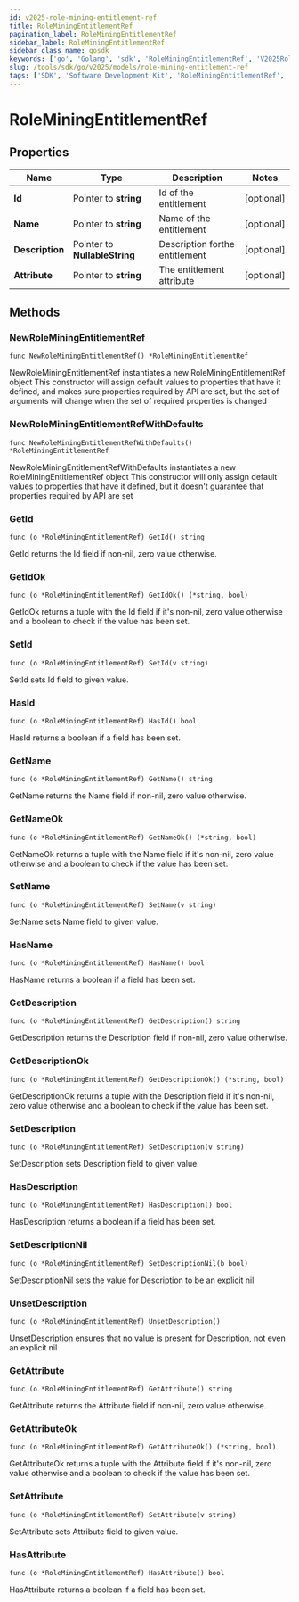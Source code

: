 ```yaml
---
id: v2025-role-mining-entitlement-ref
title: RoleMiningEntitlementRef
pagination_label: RoleMiningEntitlementRef
sidebar_label: RoleMiningEntitlementRef
sidebar_class_name: gosdk
keywords: ['go', 'Golang', 'sdk', 'RoleMiningEntitlementRef', 'V2025RoleMiningEntitlementRef'] 
slug: /tools/sdk/go/v2025/models/role-mining-entitlement-ref
tags: ['SDK', 'Software Development Kit', 'RoleMiningEntitlementRef', 'V2025RoleMiningEntitlementRef']
---
```


# RoleMiningEntitlementRef

## Properties

Name | Type | Description | Notes
------------ | ------------- | ------------- | -------------
**Id** | Pointer to **string** | Id of the entitlement | [optional] 
**Name** | Pointer to **string** | Name of the entitlement | [optional] 
**Description** | Pointer to **NullableString** | Description forthe entitlement | [optional] 
**Attribute** | Pointer to **string** | The entitlement attribute | [optional] 

## Methods

### NewRoleMiningEntitlementRef

`func NewRoleMiningEntitlementRef() *RoleMiningEntitlementRef`

NewRoleMiningEntitlementRef instantiates a new RoleMiningEntitlementRef object
This constructor will assign default values to properties that have it defined,
and makes sure properties required by API are set, but the set of arguments
will change when the set of required properties is changed

### NewRoleMiningEntitlementRefWithDefaults

`func NewRoleMiningEntitlementRefWithDefaults() *RoleMiningEntitlementRef`

NewRoleMiningEntitlementRefWithDefaults instantiates a new RoleMiningEntitlementRef object
This constructor will only assign default values to properties that have it defined,
but it doesn't guarantee that properties required by API are set

### GetId

`func (o *RoleMiningEntitlementRef) GetId() string`

GetId returns the Id field if non-nil, zero value otherwise.

### GetIdOk

`func (o *RoleMiningEntitlementRef) GetIdOk() (*string, bool)`

GetIdOk returns a tuple with the Id field if it's non-nil, zero value otherwise
and a boolean to check if the value has been set.

### SetId

`func (o *RoleMiningEntitlementRef) SetId(v string)`

SetId sets Id field to given value.

### HasId

`func (o *RoleMiningEntitlementRef) HasId() bool`

HasId returns a boolean if a field has been set.

### GetName

`func (o *RoleMiningEntitlementRef) GetName() string`

GetName returns the Name field if non-nil, zero value otherwise.

### GetNameOk

`func (o *RoleMiningEntitlementRef) GetNameOk() (*string, bool)`

GetNameOk returns a tuple with the Name field if it's non-nil, zero value otherwise
and a boolean to check if the value has been set.

### SetName

`func (o *RoleMiningEntitlementRef) SetName(v string)`

SetName sets Name field to given value.

### HasName

`func (o *RoleMiningEntitlementRef) HasName() bool`

HasName returns a boolean if a field has been set.

### GetDescription

`func (o *RoleMiningEntitlementRef) GetDescription() string`

GetDescription returns the Description field if non-nil, zero value otherwise.

### GetDescriptionOk

`func (o *RoleMiningEntitlementRef) GetDescriptionOk() (*string, bool)`

GetDescriptionOk returns a tuple with the Description field if it's non-nil, zero value otherwise
and a boolean to check if the value has been set.

### SetDescription

`func (o *RoleMiningEntitlementRef) SetDescription(v string)`

SetDescription sets Description field to given value.

### HasDescription

`func (o *RoleMiningEntitlementRef) HasDescription() bool`

HasDescription returns a boolean if a field has been set.

### SetDescriptionNil

`func (o *RoleMiningEntitlementRef) SetDescriptionNil(b bool)`

 SetDescriptionNil sets the value for Description to be an explicit nil

### UnsetDescription
`func (o *RoleMiningEntitlementRef) UnsetDescription()`

UnsetDescription ensures that no value is present for Description, not even an explicit nil
### GetAttribute

`func (o *RoleMiningEntitlementRef) GetAttribute() string`

GetAttribute returns the Attribute field if non-nil, zero value otherwise.

### GetAttributeOk

`func (o *RoleMiningEntitlementRef) GetAttributeOk() (*string, bool)`

GetAttributeOk returns a tuple with the Attribute field if it's non-nil, zero value otherwise
and a boolean to check if the value has been set.

### SetAttribute

`func (o *RoleMiningEntitlementRef) SetAttribute(v string)`

SetAttribute sets Attribute field to given value.

### HasAttribute

`func (o *RoleMiningEntitlementRef) HasAttribute() bool`

HasAttribute returns a boolean if a field has been set.


